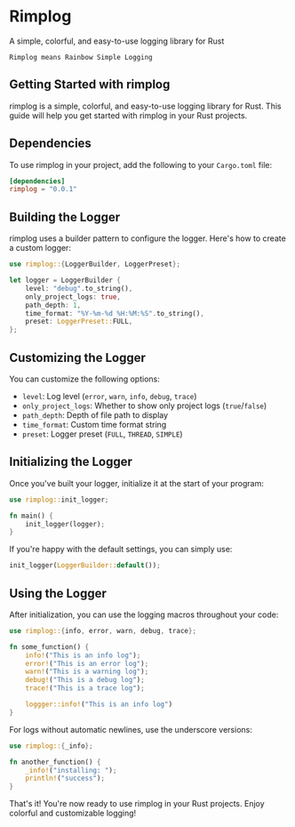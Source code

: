 # Rimplog

A simple, colorful, and easy-to-use logging library for Rust

```tips
Rimplog means Rainbow Simple Logging
```

## Getting Started with rimplog

rimplog is a simple, colorful, and easy-to-use logging library for Rust. This guide will help you get started with rimplog in your Rust projects.

## Dependencies

To use rimplog in your project, add the following to your `Cargo.toml` file:

```toml
[dependencies]
rimplog = "0.0.1"
```

## Building the Logger

rimplog uses a builder pattern to configure the logger. Here's how to create a custom logger:

```rust
use rimplog::{LoggerBuilder, LoggerPreset};

let logger = LoggerBuilder {
    level: "debug".to_string(),
    only_project_logs: true,
    path_depth: 1,
    time_format: "%Y-%m-%d %H:%M:%S".to_string(),
    preset: LoggerPreset::FULL,
};
```

## Customizing the Logger

You can customize the following options:

- `level`: Log level (`error`, `warn`, `info`, `debug`, `trace`)
- `only_project_logs`: Whether to show only project logs (`true`/`false`)
- `path_depth`: Depth of file path to display
- `time_format`: Custom time format string
- `preset`: Logger preset (`FULL`, `THREAD`, `SIMPLE`)

## Initializing the Logger

Once you've built your logger, initialize it at the start of your program:

```rust
use rimplog::init_logger;

fn main() {
    init_logger(logger);
}
```

If you're happy with the default settings, you can simply use:

```rust
init_logger(LoggerBuilder::default());
```

## Using the Logger

After initialization, you can use the logging macros throughout your code:

```rust
use rimplog::{info, error, warn, debug, trace};

fn some_function() {
    info!("This is an info log");
    error!("This is an error log");
    warn!("This is a warning log");
    debug!("This is a debug log");
    trace!("This is a trace log");

    loggger::info!("This is an info log")
}
```

For logs without automatic newlines, use the underscore versions:

```rust
use rimplog::{_info};

fn another_function() {
    _info!("installing: ");
    println!("success");
}
```

That's it! You're now ready to use rimplog in your Rust projects. Enjoy colorful and customizable logging!
